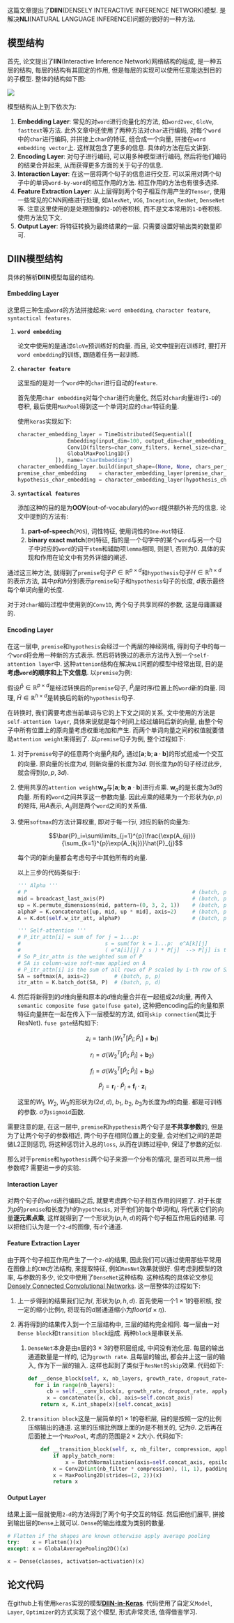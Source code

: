 这篇文章提出了**DIIN**(DENSELY INTERACTIVE INFERENCE NETWORK)模型. 是解决**NLI**(NATURAL LANGUAGE INFERENCE)问题的很好的一种方法.

## 模型结构

首先, 论文提出了**IIN**(Interactive Inference Network)网络结构的组成, 是一种五层的结构, 每层的结构有其固定的作用, 但是每层的实现可以使用任意能达到目的的子模型. 整体的结构如下图:

![](https://images2018.cnblogs.com/blog/1421846/201807/1421846-20180715093239188-392963842.png)

模型结构从上到下依次为:

1. **Embedding Layer**: 常见的对`word`进行向量化的方法, 如`word2vec`, `GloVe`, `fasttext`等方法. 此外文章中还使用了两种方法对`char`进行编码, 对每个`word`中的`char`进行编码, 并拼接上`char`的特征, 组合成一个向量, 拼接在`word embedding vector`上. 这样就包含了更多的信息. 具体的方法在后文讲到.
2. **Encoding Layer**: 对句子进行编码, 可以用多种模型进行编码, 然后将他们编码的结果合并起来, 从而获得更多方面的关于句子的信息.
3. **Interaction Layer**: 在这一层将两个句子的信息进行交互. 可以采用对两个句子中的单词`word-by-word`的相互作用的方法. 相互作用的方法也有很多选择.
4. **Feature Extraction Layer**: 从上层得到两个句子相互作用产生的`Tensor`, 使用一些常见的CNN网络进行处理, 如`AlexNet`, `VGG`, `Inception`, `ResNet`, `DenseNet`等. 注意这里使用的是处理图像的`2-D`的卷积核, 而不是文本常用的`1-D`卷积核. 使用方法见下文.
5. **Output Layer**: 将特征转换为最终结果的一层. 只需要设置好输出类的数量即可.

## DIIN模型结构

具体的解析**DIIN**模型每层的结构.

#### Embedding Layer

这里将三种生成`word`的方法拼接起来: `word embedding`, `character feature`, `syntactical features`.

1. **`word embedding`**

   论文中使用的是通过`GloVe`预训练好的向量. 而且, 论文中提到在训练时, 要打开`word embedding`的训练, 跟随着任务一起训练.

2. **`character feature`**

   这里指的是对一个`word`中的`char`进行自动的`feature`.

   首先使用`char embedding`对每个`char`进行向量化, 然后对`char`向量进行`1-D`的卷积, 最后使用`MaxPool`得到这一个单词对应的`char`特征向量.

   使用`keras`实现如下:

   ```python
   character_embedding_layer = TimeDistributed(Sequential([
                   Embedding(input_dim=100, output_dim=char_embedding_size, input_length=chars_per_word),
                   Conv1D(filters=char_conv_filters, kernel_size=char_conv_kernel_size),
                   GlobalMaxPooling1D()
               ]), name='CharEmbedding')
   character_embedding_layer.build(input_shape=(None, None, chars_per_word))
   premise_char_embedding    = character_embedding_layer(premise_char_input)
   hypothesis_char_embedding = character_embedding_layer(hypothesis_char_input)
   ```

3. **`syntactical features`**

   添加这种的目的是为**OOV**(out-of-vocabulary)的`word`提供额外补充的信息. 论文中提到的方法有:

   1. **part-of-speech**(`POS`), 词性特征, 使用词性的`One-Hot`特征.
   2. **binary exact match**(`EM`)特征, 指的是一个句字中的某个`word`与另一个句子中对应的`word`的词干`stem`和辅助项`lemma`相同, 则是1, 否则为0. 具体的实现和作用在论文中有另外详细的阐述.

通过这三种方法, 就得到了`premise`句子$P\in{\mathbb{R}^{p\times{d}}}$和`hypothesis`句子$H\in{\mathbb{R}^{h\times{d}}}$的表示方法, 其中$p$和$h$分别表示`premise`句子和`hypothesis`句子的长度, $d$表示最终每个单词向量的长度.

对于对`char`编码过程中使用到的`Conv1D`, 两个句子共享同样的参数, 这是毋庸置疑的.

#### Encoding Layer

在这一层中, `premise`和`hypothesis`会经过一个两层的神经网络, 得到句子中的每一个`word`将会用一种新的方式表示. 然后将转换过的表示方法传入到一个`self-attention layer`中. 这种`attenion`结构在解决`NLI`问题的模型中经常出现, 目的是**考虑`word`的顺序和上下文信息**. 以`premise`为例:

假设$\hat{P}\in{\mathbb{R}^{p\times{d}}}$是经过转换后的`premise`句子, $\hat{P}_i$是时序$i$位置上的`word`新的向量. 同理, $\hat{H}\in{\mathbb{R}^{h\times{d}}}$是转换后的新的`hypothesis`句子.

在转换时, 我们需要考虑当前单词与它的上下文之间的关系, 文中使用的方法是`self-attention layer`, 具体来说就是每个时间上经过编码后新的向量, 由整个句子中所有位置上的原向量考虑权重地加和产生. 而两个单词向量之间的权值就要借助`attention weight`来得到了. 以`premise`句子为例, 整个过程如下:

1. 对于`premise`句子的任意两个向量$\hat{P}_{i}$和$\hat{P}_{j}$, 通过$[\textbf{a};\textbf{b};\textbf{a}\cdot \textbf{b}]$的形式组成一个交互的向量. 原向量的长度为$d$, 则新向量的长度为$3d$. 则长度为$p$的句子经过此步, 就会得到$(p,p,3d)$.

2. 使用共享的`attention weight`$\textbf{w}_a$与$[\textbf{a};\textbf{b};\textbf{a}\cdot \textbf{b}]$进行点乘. $\textbf{w}_a$的是长度为$3d$的向量. 所有的`word`之间共享这一参数向量. 因此点乘的结果为一个形状为$(p,p)$的矩阵, 用$A$表示, $A_{ij}$则是两个`word`之间的关系值.

3. 使用`softmax`的方法计算权重, 即对于每一行$i$, 对应的新的向量为:

   $$\bar{P}_i=\sum\limits_{j=1}^{p}\frac{\exp(A_{ij})}{\sum_{k=1}^{p}\exp(A_{kj})}\hat{P}_{j}$$

   每个词的新向量都会考虑句子中其他所有的向量.

   以上三步的代码类似于:

   ```python
   ''' Alpha '''
   # P                                                     # (batch, p, d)
   mid = broadcast_last_axis(P)                            # (batch, p, d, p)
   up = K.permute_dimensions(mid, pattern=(0, 3, 2, 1))    # (batch, p, d, p)
   alphaP = K.concatenate([up, mid, up * mid], axis=2)     # (batch, p, 3d, p)
   A = K.dot(self.w_itr_att, alphaP)                       # (batch, p, p)

   ''' Self-attention '''
   # P_itr_attn[i] = sum of for j = 1...p:
   #                           s = sum(for k = 1...p:  e^A[k][j]
   #                           ( e^A[i][j] / s ) * P[j]  --> P[j] is the j-th row, while the first part is a number
   # So P_itr_attn is the weighted sum of P
   # SA is column-wise soft-max applied on A
   # P_itr_attn[i] is the sum of all rows of P scaled by i-th row of SA
   SA = softmax(A, axis=2)        # (batch, p, p)
   itr_attn = K.batch_dot(SA, P)  # (batch, p, d)
   ```



4. 然后将新得到的$d$维向量和原本的$d$维向量合并在一起组成$2d$向量, 再传入`semantic composite fuse gate(fuse gate)`, 这种把encoding后的向量和原特征向量拼在一起在传入下一层模型的方法, 如同`skip connection`(类比于ResNet). `fuse gate`结构如下:

   $$z_i=\tanh(W_1^T[\hat{P}_i;\bar{P}_i]+\textbf{b}_1)$$

   $$r_i=\sigma(W_2^T[\hat{P}_i;\bar{P}_i]+\textbf{b}_2)$$

   $$f_i=\sigma(W_3^T[\hat{P}_i;\bar{P}_i]+\textbf{b}_3)$$

   $$\tilde{P}_i=\textbf{r}_i \cdot \hat{P}_i + \textbf{f}_i \cdot \textbf{z}_i$$

   这里的$W_1$, $W_2$, $W_3$的形状为$(2d,d)$, $b_1$, $b_2$, $b_3$为长度为$d$的向量. 都是可训练的参数. $\sigma$为`sigmoid`函数.

需要注意的是, 在这一层中, `premise`和`hypothesis`两个句子是**不共享参数**的, 但是为了让两个句子的参数相近, 两个句子在相同位置上的变量, 会对他们之间的差距做L2正则惩罚, 将这种惩罚计入总的`loss`, 从而在训练过程中, 保证了参数的近似.

那么对于`premise`和`hypothesis`两个句子来源一个分布的情况, 是否可以共用一组参数呢? 需要进一步的实验.

#### Interaction Layer

对两个句子的`word`进行编码之后, 就要考虑两个句子相互作用的问题了. 对于长度为$p$的`premise`和长度为$h$的`hypothesis`, 对于他们的每个单词$i$和$j$, 将代表它们的向量**逐元素点乘**, 这样就得到了一个形状为$(p, h, d)$的两个句子相互作用后的结果. 可以把他们认为是一个`2-d`的图像, 有`d`个通道.

#### Feature Extraction Layer

由于两个句子相互作用产生了一个`2-d`的结果, 因此我们可以通过使用那些平常用在图像上的`CNN`方法结构, 来提取特征, 例如`ResNet`效果就很好. 但考虑到模型的效率, 与参数的多少, 论文中使用了`DenseNet`这种结构. 这种结构的具体论文参见[Densely Connected Convolutional Networks](https://arxiv.org/abs/1608.06993). 这一层整体的过程如下:

1. 上一步得到的结果我们记为$I$, 形状为$(p, h, d)$. 首先使用一个$1\times{1}$的卷积核, 按一定的缩小比例$\eta$, 将现有的$d$层通道缩小为$floor(d \times{\eta})$.

2. 再将得到的结果传入到一个三层结构中, 三层的结构完全相同. 每一层由一对`Dense block`和`transition block`组成. 两种`block`是串联关系.

   1. `DenseNet`本身是由`n`层的$3\times{3}$的卷积层组成, 中间没有池化层. 每层的输出通道数量是一样的, 记为`growth rate`. 且每层的输出, 都会并上这一层的输入, 作为下一层的输入. 这样也起到了类似于`ResNet`的`skip`效果. 代码如下:

      ```python
      def __dense_block(self, x, nb_layers, growth_rate, dropout_rate=None, apply_batch_norm=False):
      	for i in range(nb_layers):
      		cb = self.__conv_block(x, growth_rate, dropout_rate, apply_batch_norm=apply_batch_norm)
      		x = concatenate([x, cb], axis=self.concat_axis)
          return x, K.int_shape(x)[self.concat_axis]
      ```

   2. `transition block`这是一层简单的$1\times{1}$的卷积层, 目的是按照一定的比例压缩输出的通道. 这里的压缩比例跟上面的$\eta$是不相关的, 记为$\theta$. 之后再在后面接上一个`MaxPool`, 考虑的范围是$2\times{2}$大小. 代码如下:

      ```python
          def __transition_block(self, x, nb_filter, compression, apply_batch_norm):
              if apply_batch_norm:
                  x = BatchNormalization(axis=self.concat_axis, epsilon=1.1e-5)(x)
              x = Conv2D(int(nb_filter * compression), (1, 1), padding='same', activation=None)(x)
              x = MaxPooling2D(strides=(2, 2))(x)
              return x
      ```

#### Output Layer

结果上面一层就使用`2-d`的方法得到了两个句子交互的特征. 然后把他们展平, 拼接到输出层的`Dense`上就可以. `Dense`的输出维度为类别的数量.

```python
# Flatten if the shapes are known otherwise apply average pooling
try:    x = Flatten()(x)
except: x = GlobalAveragePooling2D()(x)

x = Dense(classes, activation=activation)(x)
```

## 论文代码

在github上有使用`keras`实现的模型[**DIIN-in-Keras**](https://github.com/YerevaNN/DIIN-in-Keras). 代码使用了自定义`Model`, `Layer`, `Optimizer`的方式实现了这个模型, 形式非常灵活, 值得借鉴学习.
